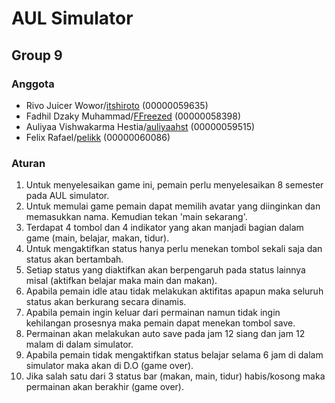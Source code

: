# AUL Simulator
## Group 9

### Anggota
- Rivo Juicer Wowor/[itshiroto](https://github.com/itshiroto) (00000059635)
- Fadhil Dzaky Muhammad/[FFreezed](https://github.com/FFreezed) (00000058398)
- Auliyaa Vishwakarma Hestia/[auliyaahst](https://github.com/auliyaahst) (00000059515)
- Felix Rafael/[pelikk](https://github.com/pelikk) (00000060086)

### Aturan
1. Untuk menyelesaikan game ini, pemain perlu menyelesaikan 8 semester pada AUL simulator.
2. Untuk memulai game pemain dapat memilih avatar yang diinginkan dan memasukkan nama. Kemudian tekan 'main sekarang'. 
3. Terdapat 4 tombol dan 4 indikator yang akan manjadi bagian dalam game (main, belajar, makan, tidur).
4. Untuk mengaktifkan status hanya perlu menekan tombol sekali saja dan status akan bertambah. 
5. Setiap status yang diaktifkan akan berpengaruh pada status lainnya misal (aktifkan belajar maka main dan makan).
6. Apabila pemain idle atau tidak melakukan aktifitas apapun maka seluruh status akan berkurang secara dinamis.
7. Apabila pemain ingin keluar dari permainan namun tidak ingin kehilangan prosesnya maka pemain dapat menekan tombol save.
8. Permainan akan melakukan auto save pada jam 12 siang dan jam 12 malam di dalam simulator.
9. Apabila pemain tidak mengaktifkan status belajar selama 6 jam di dalam simulator maka akan di D.O (game over).
10. Jika salah satu dari 3 status bar (makan, main, tidur) habis/kosong maka permainan akan berakhir (game over).  